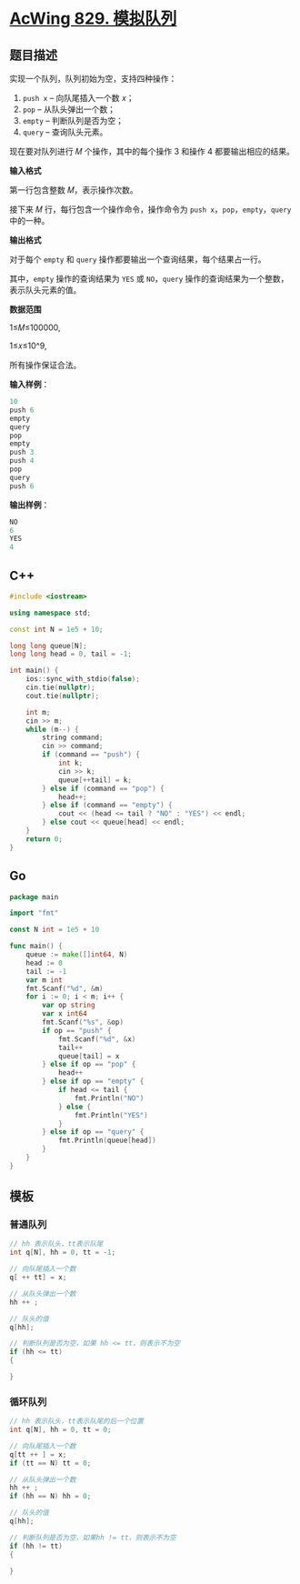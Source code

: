 # [AcWing 829. 模拟队列](https://www.acwing.com/problem/content/831/)

## 题目描述

实现一个队列，队列初始为空，支持四种操作：

1. `push x` – 向队尾插入一个数 𝑥；
2. `pop` – 从队头弹出一个数；
3. `empty` – 判断队列是否为空；
4. `query` – 查询队头元素。

现在要对队列进行 𝑀 个操作，其中的每个操作 3 和操作 4 都要输出相应的结果。

**输入格式**

第一行包含整数 𝑀，表示操作次数。

接下来 𝑀 行，每行包含一个操作命令，操作命令为 `push x`，`pop`，`empty`，`query` 中的一种。

**输出格式**

对于每个 `empty` 和 `query` 操作都要输出一个查询结果，每个结果占一行。

其中，`empty` 操作的查询结果为 `YES` 或 `NO`，`query` 操作的查询结果为一个整数，表示队头元素的值。

**数据范围**

1≤𝑀≤100000,

1≤𝑥≤10^9,

所有操作保证合法。

**输入样例**：

```cpp
10
push 6
empty
query
pop
empty
push 3
push 4
pop
query
push 6
```

**输出样例**：

```cpp
NO
6
YES
4
```

## C++

```cpp
#include <iostream>

using namespace std;

const int N = 1e5 + 10;

long long queue[N];
long long head = 0, tail = -1;

int main() {
    ios::sync_with_stdio(false);
    cin.tie(nullptr);
    cout.tie(nullptr);

    int m;
    cin >> m;
    while (m--) {
        string command;
        cin >> command;
        if (command == "push") {
            int k;
            cin >> k;
            queue[++tail] = k;
        } else if (command == "pop") {
            head++;
        } else if (command == "empty") {
            cout << (head <= tail ? "NO" : "YES") << endl;
        } else cout << queue[head] << endl;
    }
    return 0;
}
```

## Go

```go
package main

import "fmt"

const N int = 1e5 + 10

func main() {
	queue := make([]int64, N)
	head := 0
	tail := -1
	var m int
	fmt.Scanf("%d", &m)
	for i := 0; i < m; i++ {
		var op string
		var x int64
		fmt.Scanf("%s", &op)
		if op == "push" {
			fmt.Scanf("%d", &x)
			tail++
			queue[tail] = x
		} else if op == "pop" {
			head++
		} else if op == "empty" {
			if head <= tail {
				fmt.Println("NO")
			} else {
				fmt.Println("YES")
			}
		} else if op == "query" {
			fmt.Println(queue[head])
		}
	}
}
```

## 模板

### 普通队列

```cpp
// hh 表示队头，tt表示队尾
int q[N], hh = 0, tt = -1;

// 向队尾插入一个数
q[ ++ tt] = x;

// 从队头弹出一个数
hh ++ ;

// 队头的值
q[hh];

// 判断队列是否为空，如果 hh <= tt，则表示不为空
if (hh <= tt)
{

}
```

### 循环队列

```cpp
// hh 表示队头，tt表示队尾的后一个位置
int q[N], hh = 0, tt = 0;

// 向队尾插入一个数
q[tt ++ ] = x;
if (tt == N) tt = 0;

// 从队头弹出一个数
hh ++ ;
if (hh == N) hh = 0;

// 队头的值
q[hh];

// 判断队列是否为空，如果hh != tt，则表示不为空
if (hh != tt)
{

}
```

